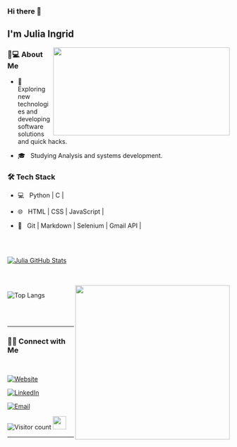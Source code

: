 ### Hi there 👋<h2> I'm Julia Ingrid</h2>

<img align='right' src="https://i.pinimg.com/originals/28/b1/a2/28b1a295f6ccd41df8f2a2286a44c3ca.gif" height="200" width="400">

<h3> 👩💻 About Me </h3>


- 🤔 &nbsp; Exploring new technologies and developing software solutions and quick hacks.

- 🎓 &nbsp; Studying Analysis and systems development.



<h3>🛠 Tech Stack</h3>

- 💻 &nbsp; Python | C |

- 🌐 &nbsp; HTML | CSS | JavaScript |

- 🔧 &nbsp; Git | Markdown | Selenium | Gmail API | 


<br/><br/>

[![Julia GitHub Stats](https://github-readme-stats.vercel.app/api?username=nanotecnologista&show_icons=true&include_all_commits=true&count_private=true)](https://github.com/nanotecnologista)

<br/>

<br/>

<img src="https://media4.giphy.com/media/dBdDyy87eIEtWd6HTw/giphy.gif?cid=790b761113fada81333738de52b365942b1383a229739a69&rid=giphy.gif&ct=s" width="350" align='right'>

![Top Langs](https://github-readme-stats.vercel.app/api/top-langs/?username=nanotecnologista&show_icons=true)

<br><br>



<hr>



<h3> 🤝🏻 Connect with Me </h3>

<br>



<p align="center">

<a href="https://nanotecnologista.github.io/"><img alt="Website" src="https://img.shields.io/badge/juliaingrid.portfolio-blue?style=flat-square&logo=google-chrome"></a>

<a href="https://www.linkedin.com/in/juliaingrid/"><img alt="LinkedIn" src="https://img.shields.io/badge/LinkedIn-Julia%20Ingrid-blue?style=flat-square&logo=linkedin"></a>

<!--
<a href="https://www.instagram.com/julya_bella/"><img alt="Instagram" src="https://img.shields.io/badge/Instagram-julya_bella-black?style=flat-square&logo=instagram"></a>
-->
  
<a href="mailto:julia.ingridsantos.7@gmail.com"><img alt="Email" src="https://img.shields.io/badge/Email-julia.ingridsantos.7@gmail.com-blue?style=flat-square&logo=gmail"></a>

</p>





![Visitor count](https://gpvc.arturio.dev/nanotecnologista)   <img src="https://media.giphy.com/media/dxn6fRlTIShoeBr69N/giphy.gif" width="30">


<hr>


